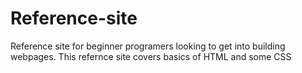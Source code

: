# Reference-site


Reference site for beginner programers looking to get into building webpages. This refernce site covers basics of HTML and some CSS
